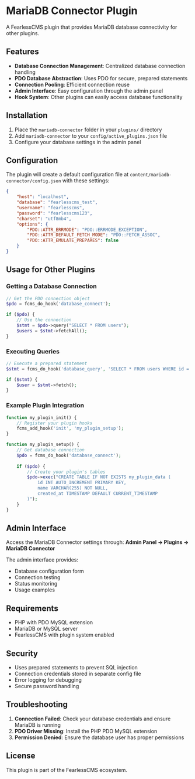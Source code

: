 # MariaDB Connector Plugin

A FearlessCMS plugin that provides MariaDB database connectivity for other plugins.

## Features

- **Database Connection Management**: Centralized database connection handling
- **PDO Database Abstraction**: Uses PDO for secure, prepared statements
- **Connection Pooling**: Efficient connection reuse
- **Admin Interface**: Easy configuration through the admin panel
- **Hook System**: Other plugins can easily access database functionality

## Installation

1. Place the `mariadb-connector` folder in your `plugins/` directory
2. Add `mariadb-connector` to your `config/active_plugins.json` file
3. Configure your database settings in the admin panel

## Configuration

The plugin will create a default configuration file at `content/mariadb-connector/config.json` with these settings:

```json
{
    "host": "localhost",
    "database": "fearlesscms_test",
    "username": "fearlesscms",
    "password": "fearlesscms123",
    "charset": "utf8mb4",
    "options": {
        "PDO::ATTR_ERRMODE": "PDO::ERRMODE_EXCEPTION",
        "PDO::ATTR_DEFAULT_FETCH_MODE": "PDO::FETCH_ASSOC",
        "PDO::ATTR_EMULATE_PREPARES": false
    }
}
```

## Usage for Other Plugins

### Getting a Database Connection

```php
// Get the PDO connection object
$pdo = fcms_do_hook('database_connect');

if ($pdo) {
    // Use the connection
    $stmt = $pdo->query("SELECT * FROM users");
    $users = $stmt->fetchAll();
}
```

### Executing Queries

```php
// Execute a prepared statement
$stmt = fcms_do_hook('database_query', 'SELECT * FROM users WHERE id = ?', [1]);

if ($stmt) {
    $user = $stmt->fetch();
}
```

### Example Plugin Integration

```php
function my_plugin_init() {
    // Register your plugin hooks
    fcms_add_hook('init', 'my_plugin_setup');
}

function my_plugin_setup() {
    // Get database connection
    $pdo = fcms_do_hook('database_connect');
    
    if ($pdo) {
        // Create your plugin's tables
        $pdo->exec("CREATE TABLE IF NOT EXISTS my_plugin_data (
            id INT AUTO_INCREMENT PRIMARY KEY,
            name VARCHAR(255) NOT NULL,
            created_at TIMESTAMP DEFAULT CURRENT_TIMESTAMP
        )");
    }
}
```

## Admin Interface

Access the MariaDB Connector settings through:
**Admin Panel → Plugins → MariaDB Connector**

The admin interface provides:
- Database configuration form
- Connection testing
- Status monitoring
- Usage examples

## Requirements

- PHP with PDO MySQL extension
- MariaDB or MySQL server
- FearlessCMS with plugin system enabled

## Security

- Uses prepared statements to prevent SQL injection
- Connection credentials stored in separate config file
- Error logging for debugging
- Secure password handling

## Troubleshooting

1. **Connection Failed**: Check your database credentials and ensure MariaDB is running
2. **PDO Driver Missing**: Install the PHP PDO MySQL extension
3. **Permission Denied**: Ensure the database user has proper permissions

## License

This plugin is part of the FearlessCMS ecosystem. 
